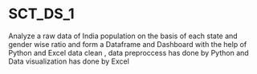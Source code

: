 # SCT_DS_1
Analyze a raw data of India population on the basis of each state and gender wise ratio and form a Dataframe and Dashboard with the help of Python and Excel data clean , data preproccess has done by Python and Data visualization has done by Excel 

